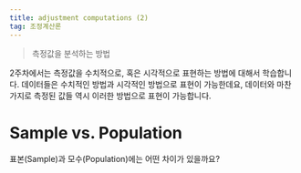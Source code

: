 ```yaml
---
title: adjustment computations (2)
tag: 조정계산론
---
```


> 측정값을 분석하는 방법
>

2주차에서는 측정값을 수치적으로, 혹은 시각적으로 표현하는 방법에 대해서 학습합니다. 데이터들은 수치적인 방법과 시각적인 방법으로 표현이 가능한데요, 데이터와 마찬가지로 측정된 값들 역시 이러한 방법으로 표현이 가능합니다.

# Sample vs. Population
표본(Sample)과 모수(Population)에는 어떤 차이가 있을까요?

